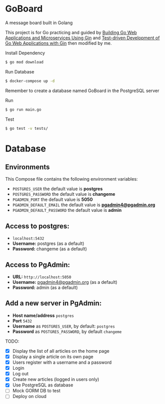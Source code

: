 # GoBoard
A message board built in Golang

This project is for Go practicing and guided by [Building Go Web Applications and Microservices Using Gin](https://semaphoreci.com/community/tutorials/building-go-web-applications-and-microservices-using-gin) and [Test-driven Development of Go Web Applications with Gin](https://semaphoreci.com/community/tutorials/test-driven-development-of-go-web-applications-with-gin) then modified by me.  

Install Dependency  
```sh
$ go mod download
```  

Run Database
```sh
$ docker-compose up -d
```
Remember to create a database named GoBoard in the PostgreSQL server

Run
```sh
$ go run main.go
```

Test
```sh
$ go test -v tests/
```

# Database

## Environments
This Compose file contains the following environment variables:

* `POSTGRES_USER` the default value is **postgres**
* `POSTGRES_PASSWORD` the default value is **changeme**
* `PGADMIN_PORT` the default value is **5050**
* `PGADMIN_DEFAULT_EMAIL` the default value is **pgadmin4@pgadmin.org**
* `PGADMIN_DEFAULT_PASSWORD` the default value is **admin**

## Access to postgres: 
* `localhost:5432`
* **Username:** postgres (as a default)
* **Password:** changeme (as a default)

## Access to PgAdmin: 
* **URL:** `http://localhost:5050`
* **Username:** pgadmin4@pgadmin.org (as a default)
* **Password:** admin (as a default)

## Add a new server in PgAdmin:
* **Host name/address** `postgres`
* **Port** `5432`
* **Username** as `POSTGRES_USER`, by default: `postgres`
* **Password** as `POSTGRES_PASSWORD`, by default `changeme`

TODO:  
- [x] Display the list of all articles on the home page
- [x] Display a single article on its own page
- [x] Users register with a username and a password
- [x] Login
- [x] Log out
- [x] Create new articles (logged in users only)
- [x] Use PostgreSQL as database
- [ ] Mock GORM DB to test
- [ ] Deploy on cloud